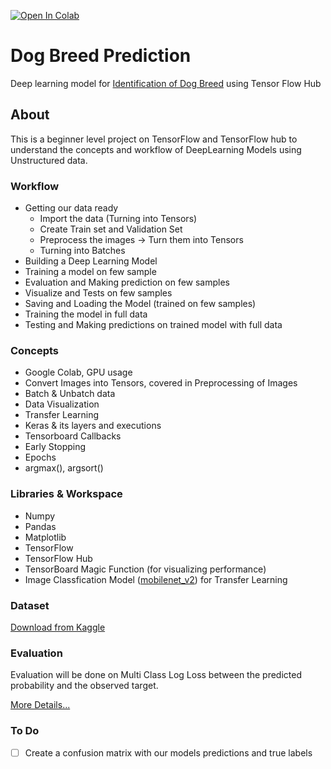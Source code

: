 [![Open In Colab](https://colab.research.google.com/assets/colab-badge.svg)](https://colab.research.google.com/github/SaketMunda/dog-breed-prediction/blob/master/dog_vision.ipynb)

# Dog Breed Prediction
Deep learning model for [Identification of Dog Breed](https://www.kaggle.com/competitions/dog-breed-identification/overview/description) using Tensor Flow Hub

## About

This is a beginner level project on TensorFlow and TensorFlow hub to understand the concepts and workflow of DeepLearning Models using Unstructured data.

### Workflow

- Getting our data ready
  - Import the data (Turning into Tensors)
  - Create Train set and Validation Set
  - Preprocess the images -> Turn them into Tensors
  - Turning into Batches
- Building a Deep Learning Model
- Training a model on few sample
- Evaluation and Making prediction on few samples
- Visualize and Tests on few samples
- Saving and Loading the Model (trained on few samples)
- Training the model in full data
- Testing and Making predictions on trained model with full data

### Concepts

- Google Colab, GPU usage
- Convert Images into Tensors, covered in Preprocessing of Images
- Batch & Unbatch data
- Data Visualization 
- Transfer Learning
- Keras & its layers and executions
- Tensorboard Callbacks
- Early Stopping
- Epochs
- argmax(), argsort()

### Libraries & Workspace 

- Numpy
- Pandas
- Matplotlib
- TensorFlow
- TensorFlow Hub
- TensorBoard Magic Function (for visualizing performance)
- Image Classfication Model ([mobilenet_v2](https://tfhub.dev/google/imagenet/mobilenet_v2_130_224/classification/5)) for Transfer Learning

### Dataset

[Download from Kaggle](https://www.kaggle.com/competitions/dog-breed-identification)

### Evaluation 

Evaluation will be done on Multi Class Log Loss between the predicted probability and the observed target.

[More Details...](https://www.kaggle.com/competitions/dog-breed-identification/overview/evaluation)

### To Do

- [ ] Create a confusion matrix with our models predictions and true labels
